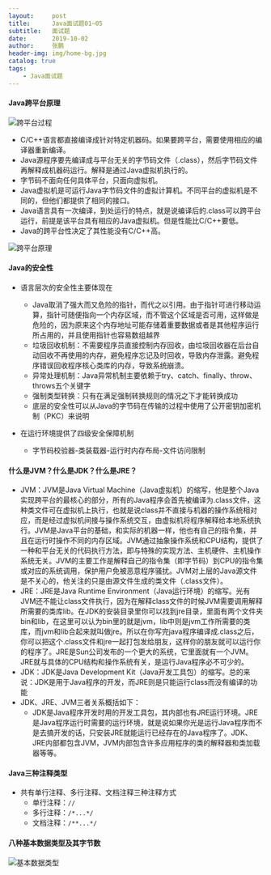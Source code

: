 ```yaml
---
layout:     post 
title:      Java面试题01~05
subtitle:   面试题
date:       2019-10-02
author:     张鹏
header-img: img/home-bg.jpg
catalog: true   
tags:                         
    - Java面试题
---
```


#### Java跨平台原理

![跨平台过程](https://github.com/Jokerboozp/Jokerboozp.github.io/raw/master/img/%E6%89%B9%E6%B3%A8%202019-10-02%20135719.png)

- C/C++语言都直接编译成针对特定机器码。如果要跨平台，需要使用相应的编译器重新编译。
- Java源程序要先编译成与平台无关的字节码文件（.class），然后字节码文件再解释成机器码运行。解释是通过Java虚拟机执行的。
- 字节码不面向任何具体平台，只面向虚拟机。
- Java虚拟机是可运行Java字节码文件的虚拟计算机。不同平台的虚拟机是不同的，但他们都提供了相同的接口。
- Java语言具有一次编译，到处运行的特点，就是说编译后的.class可以跨平台运行，前提是该平台具有相应的Java虚拟机。但是性能比C/C++要低。
- Java的跨平台性决定了其性能没有C/C++高。

![跨平台原理](https://github.com/Jokerboozp/Jokerboozp.github.io/raw/master/img/%E6%89%B9%E6%B3%A8%202019-10-02%20140532.png)

#### Java的安全性

- 语言层次的安全性主要体现在
   - Java取消了强大而又危险的指针，而代之以引用。由于指针可进行移动运算，指针可随便指向一个内存区域，而不管这个区域是否可用，这样做是危险的，因为原来这个内存地址可能存储着重要数据或者是其他程序运行所占用的，并且使用指针也容易数组越界
   - 垃圾回收机制：不需要程序员直接控制内存回收，由垃圾回收器在后台自动回收不再使用的内存，避免程序忘记及时回收，导致内存泄露。避免程序错误回收程序核心类库的内存，导致系统崩溃。
   - 异常处理机制：Java异常机制主要依赖于try、catch、finally、throw、throws五个关键字
   - 强制类型转换：只有在满足强制转换规则的情况之下才能转换成功
   - 底层的安全性可以从Java的字节码在传输的过程中使用了公开密钥加密机制（PKC）来说明

- 在运行环境提供了四级安全保障机制
   - 字节码校验器-类装载器-运行时内存布局-文件访问限制

#### 什么是JVM？什么是JDK？什么是JRE？

- JVM：JVM是Java Virtual Machine（Java虚拟机）的缩写，他是整个Java实现跨平台的最核心的部分，所有的Java程序会首先被编译为.class文件，这种类文件可在虚拟机上执行，也就是说class并不直接与机器的操作系统相对应，而是经过虚拟机间接与操作系统交互，由虚拟机将程序解释给本地系统执行。JVM是Java平台的基础，和实际的机器一样，他也有自己的指令集，并且在运行时操作不同的内存区域。JVM通过抽象操作系统和CPU结构，提供了一种和平台无关的代码执行方法，即与特殊的实现方法、主机硬件、主机操作系统无关。JVM的主要工作是解释自己的指令集（即字节码）到CPU的指令集或对应的系统调用，保护用户免被恶意程序骚扰。JVM对上层的Java源文件是不关心的，他关注的只是由源文件生成的类文件（.class文件）。
- JRE：JRE是Java Runtime Environment（Java运行环境）的缩写。光有JVM还不能让class文件执行，因为在解释class文件的时候JVM需要调用解释所需要的类库lib。在JDK的安装目录里你可以找到jre目录，里面有两个文件夹bin和lib，在这里可以认为bin里的就是jvm，lib中则是jvm工作所需要的类库，而jvm和lib合起来就叫做jre。所以在你写完java程序编译成.class之后，你可以把这个.class文件和jre一起打包发给朋友，这样你的朋友就可以运行你的程序了。JRE是Sun公司发布的一个更大的系统，它里面就有一个JVM。JRE就与具体的CPU结构和操作系统有关，是运行Java程序必不可少的。
- JDK：JDK是Java Development Kit（Java开发工具包）的缩写。总的来说：JDK是用于Java程序的开发，而JRE则是只能运行class而没有编译的功能
- JDK、JRE、JVM三者关系概括如下：
   - JDK是Java程序开发时用的开发工具包，其内部也有JRE运行环境。JRE是Java程序运行时需要的运行环境，就是说如果你光是运行Java程序而不是去搞开发的话，只安装JRE就能运行已经存在的Java程序了。JDK、JRE内部都包含JVM，JVM内部包含许多应用程序的类的解释器和类加载器等等。

#### Java三种注释类型

- 共有单行注释、多行注释、文档注释三种注释方式
   - 单行注释：`//`
   - 多行注释：`/*...*/`
   - 文档注释：`/**...*/`

#### 八种基本数据类型及其字节数

![基本数据类型](https://github.com/Jokerboozp/Jokerboozp.github.io/raw/master/img/%E6%89%B9%E6%B3%A8%202019-10-02%20160221.png)
